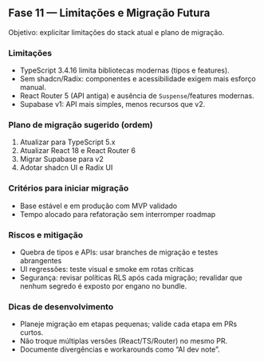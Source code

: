 ## Fase 11 — Limitações e Migração Futura

Objetivo: explicitar limitações do stack atual e plano de migração.

### Limitações
- TypeScript 3.4.16 limita bibliotecas modernas (tipos e features).
- Sem shadcn/Radix: componentes e acessibilidade exigem mais esforço manual.
- React Router 5 (API antiga) e ausência de `Suspense`/features modernas.
- Supabase v1: API mais simples, menos recursos que v2.

### Plano de migração sugerido (ordem)
1. Atualizar para TypeScript 5.x
2. Atualizar React 18 e React Router 6
3. Migrar Supabase para v2
4. Adotar shadcn UI e Radix UI

### Critérios para iniciar migração
- Base estável e em produção com MVP validado
- Tempo alocado para refatoração sem interromper roadmap

### Riscos e mitigação
- Quebra de tipos e APIs: usar branches de migração e testes abrangentes
- UI regressões: teste visual e smoke em rotas críticas
- Segurança: revisar políticas RLS após cada migração; revalidar que nenhum segredo é exposto por engano no bundle.

### Dicas de desenvolvimento
- Planeje migração em etapas pequenas; valide cada etapa em PRs curtos.
- Não troque múltiplas versões (React/TS/Router) no mesmo PR.
- Documente divergências e workarounds como “AI dev note”.


